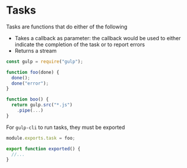 # Tasks

Tasks are functions that do either of the following

- Takes a callback as parameter: the callback would be used to either
  indicate the completion of the task or to report errors
- Returns a stream

```js
const gulp = require("gulp");

function foo(done) {
  done();
  done("error");
}

function boo() {
  return gulp.src("*.js")
    .pipe(...)
}
```

For `gulp-cli` to run tasks, they must be exported

```js
module.exports.task = foo;

export function exported() {
  //...
}
```
